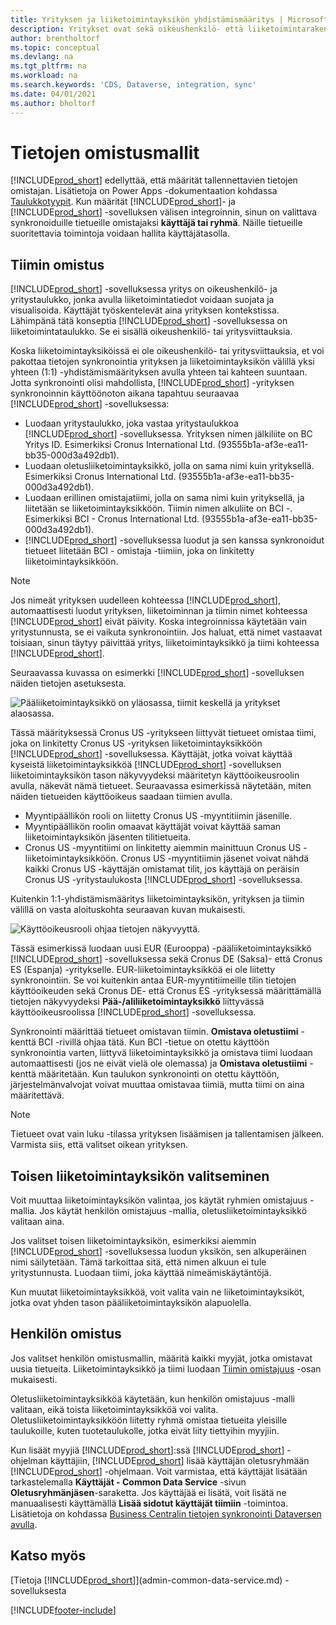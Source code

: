 ```yaml
---
title: Yrityksen ja liiketoimintayksikön yhdistämismääritys | Microsoft Docs
description: Yritykset ovat sekä oikeushenkilö- että liiketoimintarakenteita. Niiden avulla suojataan ja visualisoidaan liiketoimintatiedot.
author: brentholtorf
ms.topic: conceptual
ms.devlang: na
ms.tgt_pltfrm: na
ms.workload: na
ms.search.keywords: 'CDS, Dataverse, integration, sync'
ms.date: 04/01/2021
ms.author: bholtorf
---
```


# <a name="data-ownership-models"></a>Tietojen omistusmallit


[!INCLUDE[prod_short](includes/cds_long_md.md)] edellyttää, että määrität tallennettavien tietojen omistajan. Lisätietoja on Power Apps -dokumentaation kohdassa [Taulukkotyypit](/powerapps/maker/data-platform/types-of-entities). Kun määrität [!INCLUDE[prod_short](includes/cds_long_md.md)]- ja [!INCLUDE[prod_short](includes/prod_short.md)] -sovelluksen välisen integroinnin, sinun on valittava synkronoiduille tietueille omistajaksi **käyttäjä tai ryhmä**. Näille tietueille suoritettavia toimintoja voidaan hallita käyttäjätasolla. <!--We recommend the Team ownership model because it makes it easier to manage ownership for multiple people.NO LONGER TRUE IN DATAVERSE-->

## <a name="team-ownership"></a>Tiimin omistus
[!INCLUDE[prod_short](includes/prod_short.md)] -sovelluksessa yritys on oikeushenkilö- ja yritystaulukko, jonka avulla liiketoimintatiedot voidaan suojata ja visualisoida. Käyttäjät työskentelevät aina yrityksen kontekstissa. Lähimpänä tätä konseptia [!INCLUDE[prod_short](includes/cds_long_md.md)] -sovelluksessa on liiketoimintataulukko. Se ei sisällä oikeushenkilö- tai yritysviittauksia.

Koska liiketoimintayksiköissä ei ole oikeushenkilö- tai yritysviittauksia, et voi pakottaa tietojen synkronointia yrityksen ja liiketoimintayksikön välillä yksi yhteen (1:1) -yhdistämismäärityksen avulla yhteen tai kahteen suuntaan. Jotta synkronointi olisi mahdollista, [!INCLUDE[prod_short](includes/prod_short.md)] -yrityksen synkronoinnin käyttöönoton aikana tapahtuu seuraavaa [!INCLUDE[prod_short](includes/cds_long_md.md)] -sovelluksessa:

* Luodaan yritystaulukko, joka vastaa yritystaulukkoa [!INCLUDE[prod_short](includes/prod_short.md)] -sovelluksessa. Yrityksen nimen jälkiliite on BC Yritys ID. Esimerkiksi Cronus International Ltd. (93555b1a-af3e-ea11-bb35-000d3a492db1).
* Luodaan oletusliiketoimintayksikkö, jolla on sama nimi kuin yrityksellä. Esimerkiksi Cronus International Ltd. (93555b1a-af3e-ea11-bb35-000d3a492db1).
* Luodaan erillinen omistajatiimi, jolla on sama nimi kuin yrityksellä, ja liitetään se liiketoimintayksikköön. Tiimin nimen alkuliite on BCI -. Esimerkiksi BCI - Cronus International Ltd. (93555b1a-af3e-ea11-bb35-000d3a492db1).
* [!INCLUDE[prod_short](includes/cds_long_md.md)] -sovelluksessa luodut ja sen kanssa synkronoidut tietueet liitetään BCI - omistaja -tiimiin, joka on linkitetty liiketoimintayksikköön.

> [!NOTE]
> Jos nimeät yrityksen uudelleen kohteessa [!INCLUDE[prod_short](includes/prod_short.md)], automaattisesti luodut yrityksen, liiketoiminnan ja tiimin nimet kohteessa [!INCLUDE[prod_short](includes/cds_long_md.md)] eivät päivity. Koska integroinnissa käytetään vain yritystunnusta, se ei vaikuta synkronointiin. Jos haluat, että nimet vastaavat toisiaan, sinun täytyy päivittää yritys, liiketoimintayksikkö ja tiimi kohteessa [!INCLUDE[prod_short](includes/cds_long_md.md)].

Seuraavassa kuvassa on esimerkki [!INCLUDE[prod_short](includes/cds_long_md.md)] -sovelluksen näiden tietojen asetuksesta.

![Pääliiketoimintayksikkö on yläosassa, tiimit keskellä ja yritykset alaosassa.](media/cds_bu_team_company.png)

Tässä määrityksessä Cronus US -yritykseen liittyvät tietueet omistaa tiimi, joka on linkitetty Cronus US -yrityksen liiketoimintayksikköön [!INCLUDE[prod_short](includes/cds_long_md.md)] -sovelluksessa. Käyttäjät, jotka voivat käyttää kyseistä liiketoimintayksikköä [!INCLUDE[prod_short](includes/cds_long_md.md)] -sovelluksen liiketoimintayksikön tason näkyvyydeksi määritetyn käyttöoikeusroolin avulla, näkevät nämä tietueet. Seuraavassa esimerkissä näytetään, miten näiden tietueiden käyttöoikeus saadaan tiimien avulla.

* Myyntipäällikön rooli on liitetty Cronus US -myyntitiimin jäsenille.
* Myyntipäällikön roolin omaavat käyttäjät voivat käyttää saman liiketoimintayksikön jäsenten tilitietueita.
* Cronus US -myyntitiimi on linkitetty aiemmin mainittuun Cronus US -liiketoimintayksikköön. Cronus US -myyntitiimin jäsenet voivat nähdä kaikki Cronus US -käyttäjän omistamat tilit, jos käyttäjä on peräisin Cronus US -yritystaulukosta [!INCLUDE[prod_short](includes/prod_short.md)] -sovelluksessa.

Kuitenkin 1:1-yhdistämismääritys liiketoimintayksikön, yrityksen ja tiimin välillä on vasta aloituskohta seuraavan kuvan mukaisesti.

![Käyttöoikeusrooli ohjaa tietojen näkyvyyttä.](media/cds_bu_team_company_2.png)

Tässä esimerkissä luodaan uusi EUR (Eurooppa) -pääliiketoimintayksikkö [!INCLUDE[prod_short](includes/cds_long_md.md)] -sovelluksessa sekä Cronus DE (Saksa)- että Cronus ES (Espanja) -yritykselle. EUR-liiketoimintayksikköä ei ole liitetty synkronointiin. Se voi kuitenkin antaa EUR-myyntitiimeille tilin tietojen käyttöoikeuden sekä Cronus DE- että Cronus ES -yrityksessä määrittämällä tietojen näkyvyydeksi **Pää-/aliliiketoimintayksikkö** liittyvässä käyttöoikeusroolissa [!INCLUDE[prod_short](includes/cds_long_md.md)] -sovelluksessa.

Synkronointi määrittää tietueet omistavan tiimin. **Omistava oletustiimi** -kenttä BCI -rivillä ohjaa tätä. Kun BCI -tietue on otettu käyttöön synkronointia varten, liittyvä liiketoimintayksikkö ja omistava tiimi luodaan automaattisesti (jos ne eivät vielä ole olemassa) ja **Omistava oletustiimi** -kenttä määritetään. Kun taulukon synkronointi on otettu käyttöön, järjestelmänvalvojat voivat muuttaa omistavaa tiimiä, mutta tiimi on aina määritettävä.

> [!NOTE]
> Tietueet ovat vain luku -tilassa yrityksen lisäämisen ja tallentamisen jälkeen. Varmista siis, että valitset oikean yrityksen.

## <a name="choosing-a-different-business-unit"></a>Toisen liiketoimintayksikön valitseminen
Voit muuttaa liiketoimintayksikön valintaa, jos käytät ryhmien omistajuus -mallia. Jos käytät henkilön omistajuus -mallia, oletusliiketoimintayksikkö valitaan aina. 

Jos valitset toisen liiketoimintayksikön, esimerkiksi aiemmin [!INCLUDE[prod_short](includes/cds_long_md.md)] -sovelluksessa luodun yksikön, sen alkuperäinen nimi säilytetään. Tämä tarkoittaa sitä, että nimen alkuun ei tule yritystunnusta. Luodaan tiimi, joka käyttää nimeämiskäytäntöjä.

Kun muutat liiketoimintayksikköä, voit valita vain ne liiketoimintayksiköt, jotka ovat yhden tason pääliiketoimintayksikön alapuolella.

## <a name="person-ownership"></a>Henkilön omistus
Jos valitset henkilön omistusmallin, määritä kaikki myyjät, jotka omistavat uusia tietueita. Liiketoimintayksikkö ja tiimi luodaan [Tiimin omistajuus](admin-cds-company-concept.md#team-ownership) -osan mukaisesti.

Oletusliiketoimintayksikköä käytetään, kun henkilön omistajuus -malli valitaan, eikä toista liiketoimintayksikköä voi valita. Oletusliiketoimintayksikköön liitetty ryhmä omistaa tietueita yleisille taulukoille, kuten tuotetaulukolle, jotka eivät liity tiettyihin myyjiin.

Kun lisäät myyjiä [!INCLUDE[prod_short](includes/prod_short.md)]:ssä [!INCLUDE[prod_short](includes/cds_long_md.md)] -ohjelman käyttäjiin, [!INCLUDE[prod_short](includes/prod_short.md)] lisää käyttäjän oletusryhmään [!INCLUDE[prod_short](includes/cds_long_md.md)] -ohjelmaan. Voit varmistaa, että käyttäjät lisätään tarkastelemalla **Käyttäjät - Common Data Service** -sivun **Oletusryhmänjäsen**-saraketta. Jos käyttäjää ei lisätä, voit lisätä ne manuaalisesti käyttämällä **Lisää sidotut käyttäjät tiimiin** -toimintoa. Lisätietoja on kohdassa [Business Centralin tietojen synkronointi Dataversen avulla](admin-synchronizing-business-central-and-sales.md).

## <a name="see-also"></a>Katso myös
[Tietoja [!INCLUDE[prod_short](includes/cds_long_md.md)]](admin-common-data-service.md) -sovelluksesta

[!INCLUDE[footer-include](includes/footer-banner.md)]
